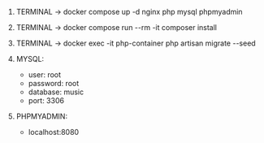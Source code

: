 1. TERMINAL -> docker compose up -d nginx php mysql phpmyadmin
2. TERMINAL -> docker compose run --rm -it composer install
3. TERMINAL -> docker exec -it php-container php artisan migrate --seed

4. MYSQL:
   - user: root
   - password: root
   - database: music
   - port: 3306
5. PHPMYADMIN:
   - localhost:8080
